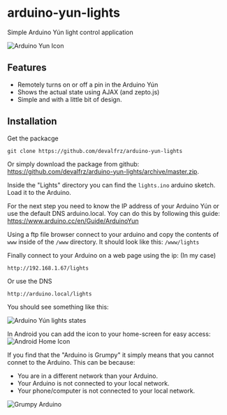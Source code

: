 # arduino-yun-lights
Simple Arduino Yún light control application

<img src="http://behuns.com/media/arduino-yun-lights/icon-touch.png" alt="Arduino Yun Icon">

## Features
- Remotely turns on or off a pin in the Arduino Yún
- Shows the actual state using AJAX (and zepto.js)
- Simple and with a little bit of design.

## Installation

Get the packacge
```
git clone https://github.com/devalfrz/arduino-yun-lights
```
Or simply download the package from github: <a href="https://github.com/devalfrz/arduino-yun-lights/archive/master.zip">https://github.com/devalfrz/arduino-yun-lights/archive/master.zip</a>.

Inside the "Lights" directory you can find the ```lights.ino``` arduino sketch. Load it to the Arduino.

For the next step you need to know the IP address of your Arduino Yún or use the default DNS arduino.local. Yoy can do this by following this guide: https://www.arduino.cc/en/Guide/ArduinoYun

Using a ftp file browser connect to your arduino and copy the contents of ```www``` inside of the ```/www``` directory. It should look like this: ```/www/lights```

Finally connect to your Arduino on a web page using the ip:
(In my case)
```
http://192.168.1.67/lights
```
Or use the DNS
```
http://arduino.local/lights
```
You should see something like this:

<img src="http://behuns.com/media/arduino-yun-lights/states.png" alt="Arduino Yún lights states">

In Android you can add the icon to your home-screen for easy access:
<br>
<img src="http://behuns.com/media/arduino-yun-lights/icon.png" alt="Android Home Icon">

If you find that the "Arduino is Grumpy" it simply means that you cannot connet to the Arduino. This can be because:
- You are in a different network than your Arduino.
- Your Arduino is not connected to your local network.
- Your phone/computer is not connected to your local network.

<img src="http://behuns.com/media/arduino-yun-lights/grumpy.png" alt="Grumpy Arduino">
